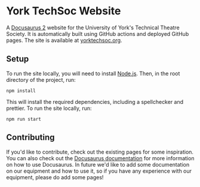 # York TechSoc Website

A [Docusaurus 2](https://docusaurus.io/) website for the University of York's Technical Theatre Society. It is automatically built using GitHub actions and deployed GitHub pages. The site is available at [yorktechsoc.org](https://yorktechsoc.org).

## Setup

To run the site locally, you will need to install [Node.js](https://nodejs.org/en/). Then, in the root directory of the project, run:

```console
npm install
```

This will install the required dependencies, including a spellchecker and prettier. To run the site locally, run:

```console
npm run start
```

## Contributing

If you'd like to contribute, check out the existing pages for some inspiration. You can also check out the [Docusaurus documentation](https://docusaurus.io/docs) for more information on how to use Docusaurus. In future we'd like to add some documentation on our equipment and how to use it, so if you have any experience with our equipment, please do add some pages!
